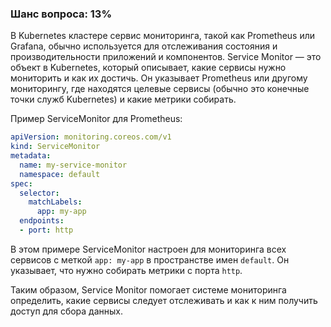 ### Шанс вопроса: 13%

В Kubernetes кластере сервис мониторинга, такой как Prometheus или Grafana, обычно используется для отслеживания состояния и производительности приложений и компонентов. Service Monitor — это объект в Kubernetes, который описывает, какие сервисы нужно мониторить и как их достичь. Он указывает Prometheus или другому мониторингу, где находятся целевые сервисы (обычно это конечные точки служб Kubernetes) и какие метрики собирать.

Пример ServiceMonitor для Prometheus:
```yaml
apiVersion: monitoring.coreos.com/v1
kind: ServiceMonitor
metadata:
  name: my-service-monitor
  namespace: default
spec:
  selector:
    matchLabels:
      app: my-app
  endpoints:
  - port: http
```

В этом примере ServiceMonitor настроен для мониторинга всех сервисов с меткой `app: my-app` в пространстве имен `default`. Он указывает, что нужно собирать метрики с порта `http`.

Таким образом, Service Monitor помогает системе мониторинга определить, какие сервисы следует отслеживать и как к ним получить доступ для сбора данных.